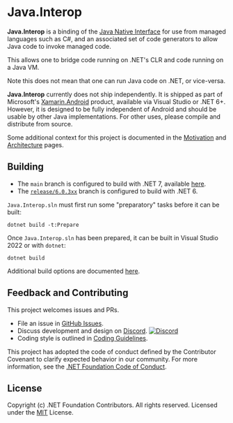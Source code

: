 # Java.Interop

**Java.Interop** is a binding of the [Java Native Interface][jni] for use from
managed languages such as C#, and an associated set of code generators to
allow Java code to invoke managed code.

This allows one to bridge code running on .NET's CLR and code running on a Java VM.

Note this does not mean that one can run Java code on .NET, or vice-versa.

**Java.Interop** currently does not ship independently.  It is shipped as part of Microsoft's
[Xamarin.Android][xa] product, available via Visual Studio or .NET 6+.  However, it is designed
to be fully independent of Android and should be usable by other Java implementations.
For other uses, please compile and distribute from source.

Some additional context for this project is documented in the [Motivation][motivation]
and [Architecture][architecture] pages.

[jni]: http://docs.oracle.com/javase/8/docs/technotes/guides/jni/spec/jniTOC.html
[motivation]: /Documentation/Motivation.md
[architecture]: /Documentation/Architecture.md
[xa]: https://github.com/xamarin/xamarin-android

## Building

- The `main` branch is configured to build with .NET 7, available [here][net-7].
- The [`release/6.0.3xx`][net-6] branch is configured to build with .NET 6.

`Java.Interop.sln` must first run some "preparatory" tasks before it can be built:

```
dotnet build -t:Prepare
```

Once `Java.Interop.sln` has been prepared, it can be built in Visual Studio 2022 or with `dotnet`:

```
dotnet build
```

[net-7]: https://dotnet.microsoft.com/en-us/download/dotnet/7.0
[net-6]: https://github.com/xamarin/java.interop/tree/release/6.0.3xx

Additional build options are documented [here][build-configuration].

[build-configuration]: /Documentation/BuildConfiguration.md

## Feedback and Contributing

This project welcomes issues and PRs.

  - File an issue in [GitHub Issues](https://github.com/xamarin/xamarin-android/issues/new/choose).
  - Discuss development and design on [Discord](https://aka.ms/dotnet-discord). [![Discord](https://img.shields.io/badge/chat-on%20discord-brightgreen)](https://aka.ms/dotnet-discord)
  - Coding style is outlined in [Coding Guidelines](http://www.mono-project.com/community/contributing/coding-guidelines/).

This project has adopted the code of conduct defined by the Contributor Covenant
to clarify expected behavior in our community. For more information, see the
[.NET Foundation Code of Conduct](http://www.dotnetfoundation.org/code-of-conduct).

## License

Copyright (c) .NET Foundation Contributors. All rights reserved.
Licensed under the [MIT](LICENSE) License.
